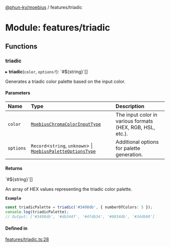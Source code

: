 [@phun-ky/moebius](../README.md) / features/triadic

# Module: features/triadic

## Functions

### triadic

▸ **triadic**(`color`, `options?`): \`#$\{string}\`[]

Generates a triadic color palette based on the input color.

#### Parameters

| Name | Type | Description |
| :------ | :------ | :------ |
| `color` | [`MoebiusChromaColorInputType`](types.md#moebiuschromacolorinputtype) | The input color in various formats (HEX, RGB, HSL, etc.). |
| `options` | `Record`\<`string`, `unknown`\> \| [`MoebiusPaletteOptionsType`](types.md#moebiuspaletteoptionstype) | Additional options for palette generation. |

#### Returns

\`#$\{string}\`[]

An array of HEX values representing the triadic color palette.

**`Example`**

```ts
const triadicPalette = triadic('#3498db', { numberOfColors: 5 });
console.log(triadicPalette);
// Output: ['#3498db', '#db344f', '#4fdb34', '#9834db', '#34db98']
```

#### Defined in

[features/triadic.ts:28](https://github.com/phun-ky/moebius/blob/main/src/features/triadic.ts#L28)
